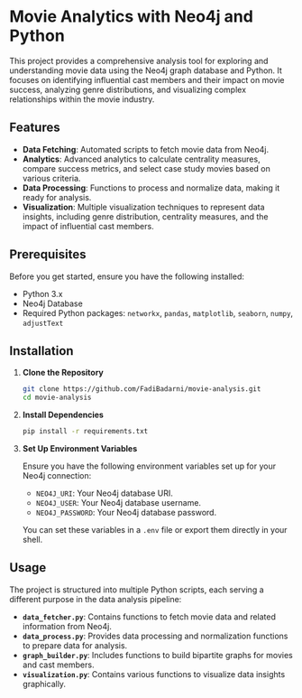 # Movie Analytics with Neo4j and Python

This project provides a comprehensive analysis tool for exploring and understanding movie data using the Neo4j graph database and Python. It focuses on identifying influential cast members and their impact on movie success, analyzing genre distributions, and visualizing complex relationships within the movie industry.

## Features

- **Data Fetching**: Automated scripts to fetch movie data from Neo4j.
- **Analytics**: Advanced analytics to calculate centrality measures, compare success metrics, and select case study movies based on various criteria.
- **Data Processing**: Functions to process and normalize data, making it ready for analysis.
- **Visualization**: Multiple visualization techniques to represent data insights, including genre distribution, centrality measures, and the impact of influential cast members.

## Prerequisites

Before you get started, ensure you have the following installed:
- Python 3.x
- Neo4j Database
- Required Python packages: `networkx`, `pandas`, `matplotlib`, `seaborn`, `numpy`, `adjustText`

## Installation

1. **Clone the Repository**

   ```bash
   git clone https://github.com/FadiBadarni/movie-analysis.git
   cd movie-analysis
   ```

2. **Install Dependencies**

   ```bash
   pip install -r requirements.txt
   ```

3. **Set Up Environment Variables**

   Ensure you have the following environment variables set up for your Neo4j connection:

   - `NEO4J_URI`: Your Neo4j database URI.
   - `NEO4J_USER`: Your Neo4j database username.
   - `NEO4J_PASSWORD`: Your Neo4j database password.

   You can set these variables in a `.env` file or export them directly in your shell.

## Usage

The project is structured into multiple Python scripts, each serving a different purpose in the data analysis pipeline:

- **`data_fetcher.py`**: Contains functions to fetch movie data and related information from Neo4j.
- **`data_process.py`**: Provides data processing and normalization functions to prepare data for analysis.
- **`graph_builder.py`**: Includes functions to build bipartite graphs for movies and cast members.
- **`visualization.py`**: Contains various functions to visualize data insights graphically.

